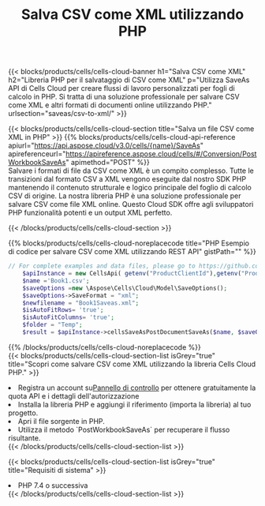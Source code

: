 ﻿---
title:  Salva CSV come XML utilizzando PHP
description:  Utilizzando Aspose.Cells Cloud SDK per PHP per salvare il file in formato CSV come file in formato XML.
kwords: Excel, Save CSV as XML, REST, PHP
howto: How to save CSV as XML using Aspose.Cells Cloud PHP library.
---
{{< blocks/products/cells/cells-cloud-banner h1="Salva CSV come XML" h2="Libreria PHP per il salvataggio di CSV come XML" p="Utilizza SaveAs API di Cells Cloud per creare flussi di lavoro personalizzati per fogli di calcolo in PHP. Si tratta di una soluzione professionale per salvare CSV come XML e altri formati di documenti online utilizzando PHP." urlsection="saveas/csv-to-xml/" >}}

{{< blocks/products/cells/cells-cloud-section title="Salva un file CSV come XML in PHP" >}}
{{% blocks/products/cells/cells-cloud-api-reference apiurl="https://api.aspose.cloud/v3.0/cells/{name}/SaveAs" apireferenceurl="https://apireference.aspose.cloud/cells/#/Conversion/PostWorkbookSaveAs" apimethod="POST" %}}
<br/>
Salvare i formati di file da CSV come XML è un compito complesso. Tutte le transizioni dal formato CSV a XML vengono eseguite dal nostro SDK PHP mantenendo il contenuto strutturale e logico principale del foglio di calcolo CSV di origine. La nostra libreria PHP è una soluzione professionale per salvare CSV come file XML online. Questo Cloud SDK offre agli sviluppatori PHP funzionalità potenti e un output XML perfetto.

{{< /blocks/products/cells/cells-cloud-section >}}

{{% blocks/products/cells/cells-cloud-noreplacecode title="PHP Esempio di codice per salvare CSV come XML utilizzando REST API" gistPath="" %}}
  
```php
// For complete examples and data files, please go to https://github.com/aspose-cells-cloud/aspose-cells-cloud-php/
    $apiInstance = new CellsApi( getenv("ProductClientId"),getenv("ProductClientSecret") );
    $name ='Book1.csv';
    $saveOptions =new \Aspose\Cells\Cloud\Model\SaveOptions();
    $saveOptions->SaveFormat = "xml";
    $newfilename = "Book1Saveas.xml";
    $isAutoFitRows= 'true';
    $isAutoFitColumns= 'true';
    $folder = "Temp";
    $result = $apiInstance->cellsSaveAsPostDocumentSaveAs($name, $saveOptions, $newfilename,$isAutoFitRows, $isAutoFitColumns, $folder);
```
  
{{% /blocks/products/cells/cells-cloud-noreplacecode %}}
<br/>
{{< blocks/products/cells/cells-cloud-section-list isGrey="true" title="Scopri come salvare CSV come XML utilizzando la libreria Cells Cloud PHP." >}}
<li> Registra un account su<a href="https://dashboard.aspose.cloud/">Pannello di controllo</a> per ottenere gratuitamente la quota API e i dettagli dell'autorizzazione</li>
<li>Installa la libreria PHP e aggiungi il riferimento (importa la libreria) al tuo progetto.</li>
<li>Apri il file sorgente in PHP.</li>
<li>Utilizza il metodo `PostWorkbookSaveAs` per recuperare il flusso risultante.</li>
{{< /blocks/products/cells/cells-cloud-section-list >}}

{{< blocks/products/cells/cells-cloud-section-list isGrey="true" title="Requisiti di sistema" >}}
<li>PHP 7.4 o successiva</li>
{{< /blocks/products/cells/cells-cloud-section-list >}}
